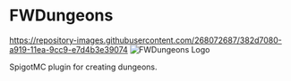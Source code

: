 # FWDungeons

https://repository-images.githubusercontent.com/268072687/382d7080-a919-11ea-9cc9-e7d4b3e39074
![FWDungeons Logo](https://repository-images.githubusercontent.com/268072687/382d7080-a919-11ea-9cc9-e7d4b3e39074)

SpigotMC plugin for creating dungeons.
